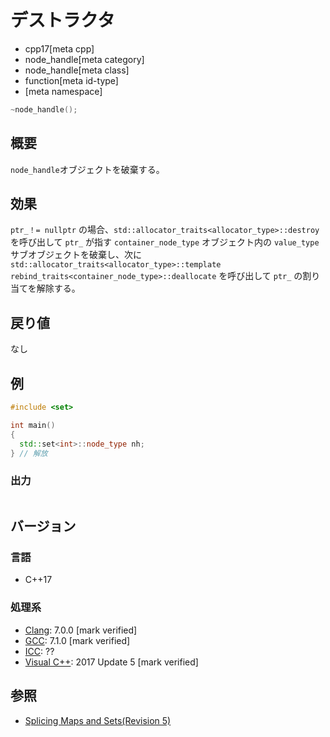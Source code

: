 # デストラクタ
* cpp17[meta cpp]
* node_handle[meta category]
* node_handle[meta class]
* function[meta id-type]
* [meta namespace]

```cpp
~node_handle();
```

## 概要
`node_handle`オブジェクトを破棄する。


## 効果
`ptr_！= nullptr` の場合、`std::allocator_traits<allocator_type>::destroy` を呼び出して `ptr_` が指す `container_node_type` オブジェクト内の `value_type` サブオブジェクトを破棄し、次に `std::allocator_traits<allocator_type>::template rebind_traits<container_node_type>::deallocate` を呼び出して `ptr_` の割り当てを解除する。


## 戻り値
なし


## 例
```cpp example
#include <set>

int main()
{
  std::set<int>::node_type nh;
} // 解放
```

### 出力
```
```

## バージョン
### 言語
- C++17

### 処理系
- [Clang](/implementation.md#clang): 7.0.0 [mark verified]
- [GCC](/implementation.md#gcc): 7.1.0 [mark verified]
- [ICC](/implementation.md#icc): ??
- [Visual C++](/implementation.md#visual_cpp): 2017 Update 5 [mark verified]


## 参照
- [Splicing Maps and Sets(Revision 5)](http://www.open-std.org/jtc1/sc22/wg21/docs/papers/2016/p0083r3.pdf)
